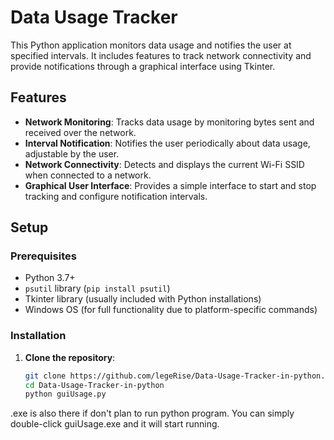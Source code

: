 # Data Usage Tracker

This Python application monitors data usage and notifies the user at specified intervals. It includes features to track network connectivity and provide notifications through a graphical interface using Tkinter.

## Features

- **Network Monitoring**: Tracks data usage by monitoring bytes sent and received over the network.
- **Interval Notification**: Notifies the user periodically about data usage, adjustable by the user.
- **Network Connectivity**: Detects and displays the current Wi-Fi SSID when connected to a network.
- **Graphical User Interface**: Provides a simple interface to start and stop tracking and configure notification intervals.

## Setup

### Prerequisites

- Python 3.7+
- `psutil` library (`pip install psutil`)
- Tkinter library (usually included with Python installations)
- Windows OS (for full functionality due to platform-specific commands)

### Installation

1. **Clone the repository**:
   ```bash
   git clone https://github.com/legeRise/Data-Usage-Tracker-in-python.git
   cd Data-Usage-Tracker-in-python
   python guiUsage.py

.exe is also there if don't plan to run python program. You can simply double-click guiUsage.exe and it will start running.

